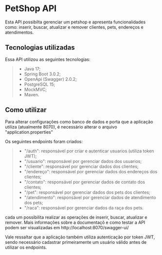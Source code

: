 # PetShop API
Esta API possibilta gerenciar um petshop e apresenta funcionalidades como: inserir, buscar, atualizar e remover clientes, pets, endereços e atendimentos. 
 
## Tecnologias utilizadas
Essa API utilizou as seguintes tecnologias:
> - Java 17;
> - Spring Boot 3.0.2;
> - OpenApi (Swagger) 2.0.2;
> - PostgreSQL 15;
> - MockMVC;
> - Maven.

## Como utilizar
Para alterar configurações como banco de dados e porta que a aplicação utiliza (atualmente 8070), é necessário alterar o arquivo "application.properties"

Os seguintes endpoints foram criados:
> - "/auth": responsável por criar e autenticar usuarios (utiliza token JWT);
> - "/usuario": responsável por gerenciar dados dos usuarios;
> - "/cliente": responsável por gerenciar dados dos clientes;
> - "/endereço": responsável por gerenciar dados dos endereços dos clientes;
> - "/contato": responsável por gerenciar dados de contato dos clientes;
> - "/pet": responsável por gerenciar dados dos pets dos clientes;
> - "/atendimento": responsável por gerenciar dados de atendimento dos pets;
> - "/raca": responsável por gerenciar dados da raça dos pets.

cada um possibilita realizar as operações de inserir, buscar, atualizar e remover. Mais informações sobre a documentaçõ e como testar a API podem ser visualizadas em http://localhost:8070/swagger-ui/

Vale ressaltar que a aplicação também utiliza autenticação por token JWT, sendo necessário cadastrar primeiramente um usuário válido antes de utilizar os endpoints.
